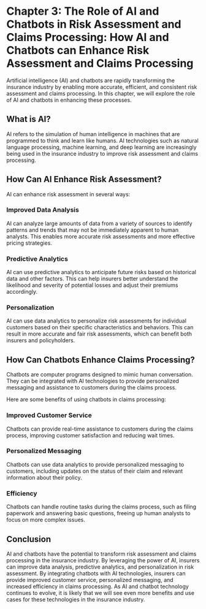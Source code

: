 Chapter 3: The Role of AI and Chatbots in Risk Assessment and Claims Processing: How AI and Chatbots can Enhance Risk Assessment and Claims Processing
======================================================================================================================================================

Artificial intelligence (AI) and chatbots are rapidly transforming the insurance industry by enabling more accurate, efficient, and consistent risk assessment and claims processing. In this chapter, we will explore the role of AI and chatbots in enhancing these processes.

What is AI?
-----------

AI refers to the simulation of human intelligence in machines that are programmed to think and learn like humans. AI technologies such as natural language processing, machine learning, and deep learning are increasingly being used in the insurance industry to improve risk assessment and claims processing.

How Can AI Enhance Risk Assessment?
-----------------------------------

AI can enhance risk assessment in several ways:

### Improved Data Analysis

AI can analyze large amounts of data from a variety of sources to identify patterns and trends that may not be immediately apparent to human analysts. This enables more accurate risk assessments and more effective pricing strategies.

### Predictive Analytics

AI can use predictive analytics to anticipate future risks based on historical data and other factors. This can help insurers better understand the likelihood and severity of potential losses and adjust their premiums accordingly.

### Personalization

AI can use data analytics to personalize risk assessments for individual customers based on their specific characteristics and behaviors. This can result in more accurate and fair risk assessments, which can benefit both insurers and policyholders.

How Can Chatbots Enhance Claims Processing?
-------------------------------------------

Chatbots are computer programs designed to mimic human conversation. They can be integrated with AI technologies to provide personalized messaging and assistance to customers during the claims process.

Here are some benefits of using chatbots in claims processing:

### Improved Customer Service

Chatbots can provide real-time assistance to customers during the claims process, improving customer satisfaction and reducing wait times.

### Personalized Messaging

Chatbots can use data analytics to provide personalized messaging to customers, including updates on the status of their claim and relevant information about their policy.

### Efficiency

Chatbots can handle routine tasks during the claims process, such as filing paperwork and answering basic questions, freeing up human analysts to focus on more complex issues.

Conclusion
----------

AI and chatbots have the potential to transform risk assessment and claims processing in the insurance industry. By leveraging the power of AI, insurers can improve data analysis, predictive analytics, and personalization in risk assessment. By integrating chatbots with AI technologies, insurers can provide improved customer service, personalized messaging, and increased efficiency in claims processing. As AI and chatbot technology continues to evolve, it is likely that we will see even more benefits and use cases for these technologies in the insurance industry.
